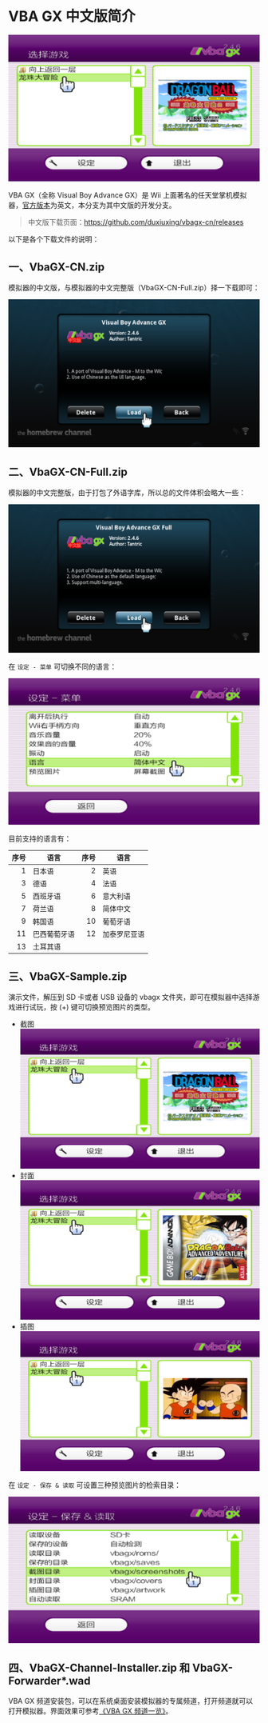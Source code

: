 # VBA GX 中文版简介


![中文版界面](./vbagx-cn.png)

VBA GX（全称 Visual Boy Advance GX）是 Wii 上面著名的任天堂掌机模拟器，[官方版本](http://wiibrew.org/wiki/Visual_Boy_Advance_GX)为英文，本分支为其中文版的开发分支。

> 中文版下载页面：<https://github.com/duxiuxing/vbagx-cn/releases>

以下是各个下载文件的说明：


## 一、VbaGX-CN.zip

模拟器的中文版，与模拟器的中文完整版（VbaGX-CN-Full.zip）择一下载即可：

![中文版](./cn-only-description.png)


## 二、VbaGX-CN-Full.zip

模拟器的中文完整版，由于打包了外语字库，所以总的文件体积会略大一些：

![中文完整版](./cn-full-description.png)

在 `设定 - 菜单` 可切换不同的语言：

![切换不同的语言](./settings-menu-language-cn.png)

目前支持的语言有：

| 序号 | 语言 | 序号 | 语言 |
| ---: | --- | ---: | --- |
| 1 | 日本语 | 2 | 英语 |
| 3 | 德语 | 4 | 法语 |
| 5 | 西班牙语 | 6 | 意大利语 |
| 7 | 荷兰语 | 8 | 简体中文 |
| 9 | 韩国语 | 10 | 葡萄牙语 |
| 11 | 巴西葡萄牙语 | 12 | 加泰罗尼亚语 |
| 13 | 土耳其语 | | |


## 三、VbaGX-Sample.zip

演示文件，解压到 SD 卡或者 USB 设备的 vbagx 文件夹，即可在模拟器中选择游戏进行试玩，按 (+) 键可切换预览图片的类型。

- 截图
  ![屏幕截图](./vbagx-cn.png)
- 封面
  ![封面](./preview-image-cover.png)
- 插图
  ![插图](./preview-image-artwork.png)

在 `设定 - 保存 & 读取` 可设置三种预览图片的检索目录：

![设置预览图片的检索目录](./settings-saving-loading.png)


## 四、VbaGX-Channel-Installer.zip 和 VbaGX-Forwarder*.wad

VBA GX 频道安装包，可以在系统桌面安装模拟器的专属频道，打开频道就可以打开模拟器。界面效果可参考[《VBA GX 频道一览》](../forwarder/README.md)。
